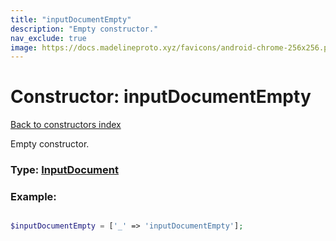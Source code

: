 ```yaml
---
title: "inputDocumentEmpty"
description: "Empty constructor."
nav_exclude: true
image: https://docs.madelineproto.xyz/favicons/android-chrome-256x256.png
---
```

# Constructor: inputDocumentEmpty  
[Back to constructors index](/API_docs/constructors/index.html)



Empty constructor.




### Type: [InputDocument](/API_docs/types/InputDocument.html)


### Example:

```php

$inputDocumentEmpty = ['_' => 'inputDocumentEmpty'];
```  
